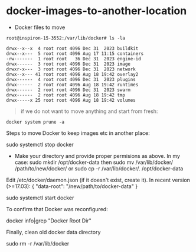# docker-images-to-another-location


* Docker files to move
```
root@inspiron-15-3552:/var/lib/docker# ls -la
```
```
drwx--x--x  4 root root 4096 Dec 31  2023 buildkit
drwx--x---  5 root root 4096 Aug 17 11:15 containers
-rw-------  1 root root   36 Dec 31  2023 engine-id
drwx------  3 root root 4096 Dec 31  2023 image
drwxr-x---  3 root root 4096 Dec 31  2023 network
drwx--x--- 41 root root 4096 Aug 18 19:42 overlay2
drwx------  4 root root 4096 Dec 31  2023 plugins
drwx------  2 root root 4096 Aug 18 19:42 runtimes
drwx------  2 root root 4096 Dec 31  2023 swarm
drwx------  2 root root 4096 Aug 18 19:42 tmp
drwx-----x 25 root root 4096 Aug 18 19:42 volumes
```

> if we do not want to move anything and start from fresh:
```
docker system prune -a
```
Steps to move Docker to keep images etc in another place: 

sudo systemctl stop docker

* Make your directory and provide proper permisions as above. In my case:
sudo mkdir /opt/docker-data
then
sudo mv /var/lib/docker/ /path/to/new/docker/
or
sudo cp -r /var/lib/docker/. /opt/docker-data

Edit /etc/docker/daemon.json (if it doesn't exist, create it). In recent version (>=17.03):
{
  "data-root": "/new/path/to/docker-data"
}


sudo systemctl start docker


To confirm that Docker was reconfigured:

docker info|grep "Docker Root Dir"

Finally, clean old docker data directory

sudo rm -r /var/lib/docker
